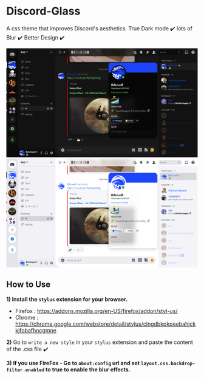 # Discord-Glass
A css theme that improves Discord's aesthetics. 
True Dark mode ✔️ lots of Blur ✔️ Better Design ✔️

![Screenshot](Dark.jpg)
![Screenshot](Light.jpg)

## How to Use

**1) Install the `stylus` extension for your browser.**
- Firefox : https://addons.mozilla.org/en-US/firefox/addon/styl-us/
- Chrome : https://chrome.google.com/webstore/detail/stylus/clngdbkpkpeebahjckkjfobafhncgmne

**2)** Go to `write a new style` in your `stylus` extension and paste the content of the .css file ✔️

**3) If you use FireFox - Go to `about:config` url and set `layout.css.backdrop-filter.enabled` to **true** to enable the blur effects.**
